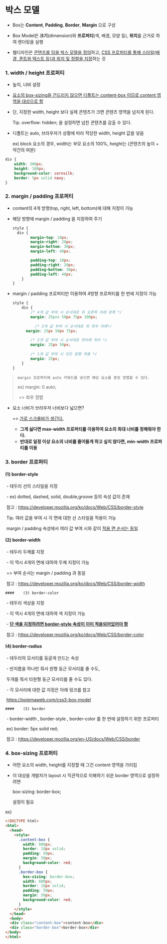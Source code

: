 # 박스 모델

- Box는 **Content**, **Padding**, **Border**, **Margin** 으로 구성

- Box Model은 **크기**(dimension)와 **프로퍼티**(색, 배경, 모양 등), **위치**를 근거로 하여 렌더링을 실행

- 웹디자인은 <u>콘텐츠를 담을 박스 모델을 정의</u>하고, <u>CSS 프로퍼티를 통해 스타일(배경, 폰트와 텍스트 등)과 위치 및 정렬을 지정</u>하는 것





### 1. width / height 프로퍼티

- 높이, 너비 설정

- <u>요소의 box-sizing을 건드리지 않으면 디폴트는 content-box 이므로 content 영역을 대상으로 함</u>

- 단, 지정한 width, height 보다 실제 콘텐츠가 크면 콘텐츠 영역을 넘치게 된다.

  Tip. overflow: hidden;   을 설정하면 넘친 콘텐츠를 감출 수 있다.

- 디폴트는 auto, 브라우저가 상황에 따라 적당한 width, height 값을 넣음

  ex) block 요소의 경우, width는 부모 요소의 100%, height는 (콘텐츠의 높이 + 약간의 여분)

```css
div {
    width: 300px;
    height: 100px;
    background-color: cornsilk;
    border: 5px solid navy;
}
```



### 2. margin / padding 프로퍼티

- content의 4개 방향(top, right, left, bottom)에 대해 지정이 가능

- 해당 방향에 margin / padding 을 지정하여 주기

  ```css
  style {
  	div {
          margin-top: 10px;
          margin-right: 20px;
          margin-bottom: 30px;
          margin-left: 40px;
  
          padding-top: 10px;
          padding-right: 20px;
          padding-bottom: 30px;
          padding-left: 40px;
      }
  }
  ```

- margin / padding 프로퍼티만 이용하여 4방향 프로퍼티를 한 번에 지정이 가능

  ```css
  style {
      div {
          /* 4개 값 부여 시 순서대로 위 오른쪽 아래 왼쪽 */  
          margin: 25pxx 50px 75px 100px;
          
        	/* 3개 값 부여 시 순서대로 위 좌우 아래*/  
      	margin: 25px 50px 75px;
          
          /* 2개 값 부여 시 순서대로 위아래 좌우 */
          margin: 25px 50px;
          
          /* 1개 값 부여 시 모든 방향 적용 */
          margin: 25px;
      }
  }
  ```



> `margin 프로퍼티에 auto 키워드를 넣으면 해당 요소를 중앙 정렬할 수 있다.`
>
> ex) margin: 0 auto;
>
> ​	=> 좌우 정렬



- 요소 너비가 브라우저 너비보다 넓으면?

  => <u>가로 스크롤바가 생긴다.</u>

  - **그게 싫다면 max-width 프로퍼티를 이용하여 요소의 최대 너비를 정해줘야 한다.**
  - **반대로 일정 이상 요소의 너비를 줄어들게 하고 싶지 않다면, min-width 프로퍼티를 이용**



### 3. border 프로퍼티

#### 	(1) border-style

​		\- 테두리 선의 스타일을 지정

​		\- ex) dotted, dashed, solid, double,groove 등의 속성 값이 존재

​			참고 : https://developer.mozilla.org/ko/docs/Web/CSS/border-style

​		Tip. 여러 값을 부여 시 각 면에 대한 선 스타일을 적용이 가능

​				margin / padding 속성에서 여러 값 부여 시와 같이 <u>적용 면 순서는 동일</u>



#### 	(2) border-width

​		\- 테두리 두께를 지정

​		\- 이 역시 4개의 면에 대하여 두께 지정이 가능

​			=> 부여 순서는 margin / padding 과 동일

​				참고 : https://developer.mozilla.org/ko/docs/Web/CSS/border-width



	#### 	(3) border-color

​		\- 테두리 색상을 지정

​		\- 이 역시 4개의 면에 대하여 색 지정이 가능

​		\- **<u>단 색을 지정하려면 border-style 속성이 이미 적용되어있어야 함</u>**

​			참고 : https://developer.mozilla.org/ko/docs/Web/CSS/border-color



#### 	(4) border-radius

​		\- 테두리의 모서리를 둥글게 만드는 속성

​		\- 반지름을 하나만 줘서 원형 둥근 모서리를 줄 수도,

​		                   두개를 줘서 타원형 둥근 모서리를 줄 수도 있다.

​		\- 각 모서리에 대한 값 지정은 아래 링크를 참고

​			https://poiemaweb.com/css3-box-model



	#### 	(5) border

​		\- border-width , border-style , border-color 를 한 번에 설정하기 위한 프로퍼티

​		ex) border: 5px solid red;

​			참고 : https://developer.mozilla.org/en-US/docs/Web/CSS/border



### 4. box-sizing 프로퍼티

- 어떤 요소의 width, height를 지정할 때 그건 content 영역을 가리킴

- 이 대상을 개발자가 layout 시 직관적으로 이해하기 쉬운 border 영역으로 설정하려면

  box-sizing: border-box;

  설정이 필요



ex)

```html
<!DOCTYPE html>
<html>
  <head>
    <style>
      .content-box {
        width: 600px;
        border: 10px solid;
        padding: 50px;
        margin: 50px;
        background-color: red;
      }
      .border-box {
        box-sizing: border-box;
        width: 600px;
        border: 10px solid;
        padding: 50px;
        margin: 50px;
        background-color: red;
      }
    </style>
  </head>
  <body>
  <div class="content-box">content-box</div>
  <div class="border-box">border-box</div>
</body>
</html>
```









